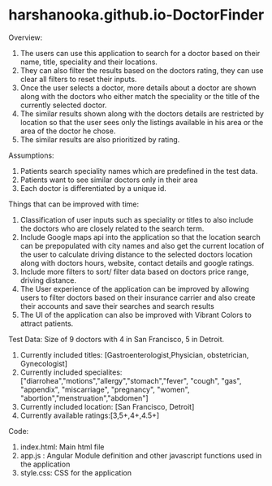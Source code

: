 # harshanooka.github.io-DoctorFinder

Overview:
1) The users can use this application to search for a doctor based on their name, title, speciality and their locations.
2) They can also filter the results based on the doctors rating, they can use clear all filters to reset their inputs.
3) Once the user selects a doctor, more details about a doctor are shown along with the doctors who either match the speciality or the title of the currently selected doctor. 
4) The similar results shown along with the doctors details are restricted by location so that the user sees only the listings available in his area or the area of the doctor he chose.
5) The similar results are also prioritized by rating.

Assumptions:
1) Patients search speciality names which are predefined in the test data.
2) Patients want to see similar doctors only in their area
3) Each doctor is differentiated by a unique id.

Things that can be improved with time:
1) Classification of user inputs such as speciality or titles to also include the doctors who are closely related to the search term.
2) Include Google maps api into the application so that the location search can be prepopulated with city names and also get the current location of the user to calculate driving distance to the selected doctors location along with doctors hours, website, contact details and google ratings.
3) Include more filters to sort/ filter data based on doctors price range, driving distance.
4) The User experience of the application can be improved by allowing users to filter doctors based on their insurance carrier and also create their accounts and save their searches and search results
5) The UI of the application can also be improved with Vibrant Colors to attract patients.

Test Data: Size of 9 doctors with 4 in San Francisco, 5 in Detroit. 
1) Currently included titles: [Gastroenterologist,Physician, obstetrician, Gynecologist]
2) Currently included specialites: ["diarrohea","motions","allergy","stomach","fever", "cough", "gas", "appendix", "miscarriage", "pregnancy", "women", "abortion","menstruation","abdomen"]
3) Currently included location: [San Francisco, Detroit]
4) Currently available ratings:[3,5+,4+,4.5+]

Code:
1) index.html: Main html file
2) app.js : Angular Module definition and other javascript functions used in the application
3) style.css: CSS for the application
